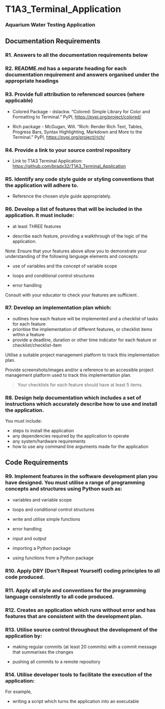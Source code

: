 # T1A3_Terminal_Application
### Aquarium Water Testing Application

## Documentation Requirements

### R1. Answers to all the documentation requirements below
### R2. README.md has a separate heading for each documentation requirement and answers organised under the appropriate headings
### R3. Provide full attribution to referenced sources (where applicable)
- Colored Package - dslackw. “Colored: Simple Library for Color and Formatting to Terminal.” PyPI, https://pypi.org/project/colored/

- Rich package - McGugan, Will. “Rich: Render Rich Text, Tables, Progress Bars, Syntax Highlighting, Markdown and More to the Terminal.” PyPI, https://pypi.org/project/rich/

### R4. Provide a link to your source control repository
- Link to T1A3 Terminal Application: https://github.com/bradx32/T1A3_Terminal_Application


### R5. Identify any code style guide or styling conventions that the application will adhere to.
- Reference the chosen style guide appropriately.


### R6. Develop a list of features that will be included in the application. It must include:

- at least THREE features

- describe each feature, providing a walkthrough of the logic of the application.


Note: Ensure that your features above allow you to demonstrate your understanding of the following language elements and concepts:

- use of variables and the concept of variable scope

- loops and conditional control structures

- error handling

Consult with your educator to check your features are sufficient .


### R7. Develop an implementation plan which:
- outlines how each feature will be implemented and a checklist of tasks for each feature
- prioritise the implementation of different features, or checklist items within a feature
- provide a deadline, duration or other time indicator for each feature or checklist/checklist-item

Utilise a suitable project management platform to track this implementation plan.

Provide screenshots/images and/or a reference to an accessible project management platform used to track this implementation plan. 


> Your checklists for each feature should have at least 5 items.

### R8. Design help documentation which includes a set of instructions which accurately describe how to use and install the application.

You must include:
- steps to install the application
- any dependencies required by the application to operate
- any system/hardware requirements
- how to use any command line arguments made for the application

## Code Requirements

### R9. Implement features in the software development plan you have designed. You must utilise a range of programming concepts and structures using Python such as:

- variables and variable scope

- loops and conditional control structures

- write and utilise simple functions

- error handling

- input and output

- importing a Python package

- using functions from a Python package


### R10. Apply DRY (Don’t Repeat Yourself) coding principles to all code produced.

### R11. Apply all style and conventions for the programming language consistently to all code produced.

### R12. Creates an application which runs without error and has features that are consistent with the development plan.

### R13. Utilise source control throughout the development of the application by:

- making regular commits (at least 20 commits) with a commit message that summarises the changes

- pushing all commits to a remote repository

### R14. Utilise developer tools to facilitate the execution of the application:

For example,

- writing a script which turns the application into an executable